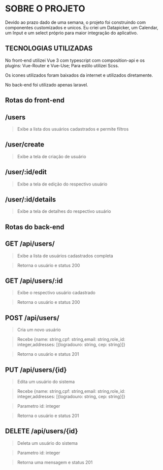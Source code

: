# SOBRE O PROJETO

Devido ao prazo dado de uma semana, o projeto foi construindo com componentes customizados e unicos.
Eu criei um Datapicker, um Calendar, um Input e um select próprio para maior integração do aplicativo.

## TECNOLOGIAS UTILIZADAS

No front-end utilizei Vue 3 com typescript com composition-api e os plugins: Vue-Router e Vue-Use; Para estilo utilizei Scss.

Os icones utilizados foram baixados da internet e utilizados diretamente.

No back-end foi utilizado apenas laravel.

## Rotas do front-end

## /users

> Exibe a lista dos usuários cadastrados e permite filtros

## /user/create

> Exibe a tela de criação de usuário

## /user/:id/edit

> Exibe a tela de edição do respectivo usuário

## /user/:id/details

> Exibe a tela de detalhes do respectivo usuário

## Rotas do back-end

## GET /api/users/

> Exibe a lista de usuários cadastrados completa

> Retorna o usuário e status 200

## GET /api/users/:id

> Exibe o respectivo usuário cadastrado

> Retorna o usuário e status 200

## POST /api/users/

> Cria um novo usuário

> Recebe {name: string,cpf: string,email: string,role_id: integer,addresses: [{logradouro: string, cep: string}]}

> Retorna o usuário e status 201

## PUT /api/users/{id}

> Edita um usuário do sistema

> Recebe {name: string,cpf: string,email: string,role_id: integer,addresses: [{logradouro: string, cep: string}]}

> Parametro id: integer

> Retorna o usuário e status 201

## DELETE /api/users/{id}

> Deleta um usuário do sistema

> Parametro id: integer

> Retorna uma mensagem e status 201
